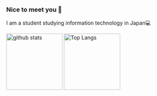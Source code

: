 ### Nice to meet you 👋
I am a student studying information technology in Japan💻

<p align="left">
  <img alt="github stats" height="150px" src="https://github-readme-stats.vercel.app/api?username=ksr03&theme=cobalt&show_icons=ture" />
  <img alt="Top Langs" height="150px" src="https://github-readme-stats.vercel.app/api/top-langs/?username=ksr03&layout=compact&show_icons=true&theme=cobalt" />
</p>

<!--
**ksr03/ksr03** is a ✨ _special_ ✨ repository because its `README.md` (this file) appears on your GitHub profile.

Here are some ideas to get you started:

- 🔭 I’m currently working on ...
- 🌱 I’m currently learning ...
- 👯 I’m looking to collaborate on ...
- 🤔 I’m looking for help with ...
- 💬 Ask me about ...
- 📫 How to reach me: ...
- 😄 Pronouns: ...
- ⚡ Fun fact: ...
-->
